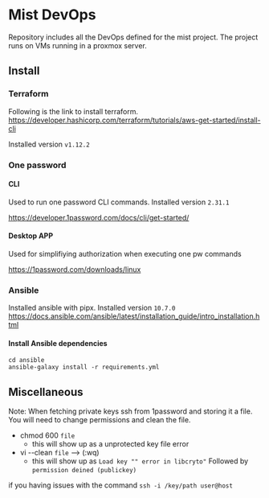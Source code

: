 # Mist DevOps
Repository includes all the DevOps defined for the mist project. The project runs on VMs running in a proxmox server.

## Install

### Terraform
Following is the link to install terraform.
https://developer.hashicorp.com/terraform/tutorials/aws-get-started/install-cli

Installed version `v1.12.2`

### One password

#### CLI
Used to run one password CLI commands. Installed version `2.31.1`

https://developer.1password.com/docs/cli/get-started/

#### Desktop APP
Used for simplifiying authorization when executing one pw commands

https://1password.com/downloads/linux

### Ansible

Installed ansible with pipx. Installed version `10.7.0` 
https://docs.ansible.com/ansible/latest/installation_guide/intro_installation.html

#### Install Ansible dependencies
```
cd ansible 
ansible-galaxy install -r requirements.yml
```

## Miscellaneous


Note: 
When fetching private keys ssh from 1password and storing it a file. You will need to change permissions and clean the file. 
* chmod 600 `file`
  * this will show up as a unprotected key file error
* vi --clean `file` --> (:wq)
  * this will show up as `Load key "" error in libcryto"` Followed by `permission deined (publickey)`


if you having issues with the command `ssh -i /key/path user@host`